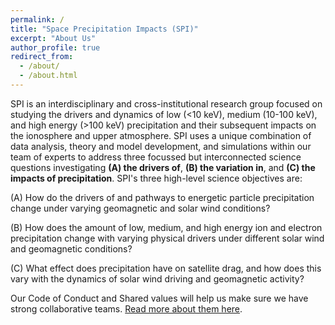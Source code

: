 ```yaml
---
permalink: /
title: "Space Precipitation Impacts (SPI)"
excerpt: "About Us"
author_profile: true
redirect_from: 
  - /about/
  - /about.html
---
```


SPI is an interdisciplinary and cross-institutional research group focused on studying the drivers and dynamics of low (<10 keV), medium (10-100 keV), and high energy (>100 keV) precipitation and their subsequent impacts on the ionosphere and upper atmosphere. SPI uses a unique combination of data analysis, theory and model development, and simulations within our team of experts to address three focussed but interconnected science questions investigating **(A) the drivers of**, **(B) the variation in**, and **(C) the impacts of precipitation**. SPI's three high-level science objectives are:

(A) How do the drivers of and pathways to energetic particle precipitation change under varying geomagnetic and solar wind conditions?

(B) How does the amount of low, medium, and high energy ion and electron precipitation change with varying physical drivers under different solar wind and geomagnetic conditions?

(C) What effect does precipitation have on satellite drag, and how does this vary with the dynamics of solar wind driving and geomagnetic activity?


Our Code of Conduct and Shared values will help us make sure we have strong collaborative teams. [Read more about them here](Code-of-conduct.md). 
